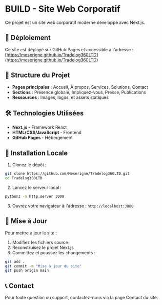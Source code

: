 # BUILD - Site Web Corporatif

Ce projet est un site web corporatif moderne développé avec Next.js.

## 🚀 Déploiement

Ce site est déployé sur GitHub Pages et accessible à l'adresse : [https://meserigne.github.io/Tradelog360LTD](https://meserigne.github.io/Tradelog360LTD)

## 📁 Structure du Projet

- **Pages principales** : Accueil, À propos, Services, Solutions, Contact
- **Sections** : Présence globale, Impliquez-vous, Presse, Publications
- **Ressources** : Images, logos, et assets statiques

## 🛠️ Technologies Utilisées

- **Next.js** - Framework React
- **HTML/CSS/JavaScript** - Frontend
- **GitHub Pages** - Hébergement

## 📝 Installation Locale

1. Clonez le dépôt :
```bash
git clone https://github.com/Meserigne/Tradelog360LTD.git
cd Tradelog360LTD
```

2. Lancez le serveur local :
```bash
python3 -m http.server 3000
```

3. Ouvrez votre navigateur à l'adresse : `http://localhost:3000`

## 🔄 Mise à Jour

Pour mettre à jour le site :

1. Modifiez les fichiers source
2. Reconstruisez le projet Next.js
3. Committez et poussez les changements :
```bash
git add .
git commit -m "Mise à jour du site"
git push origin main
```

## 📞 Contact

Pour toute question ou support, contactez-nous via la page Contact du site.
